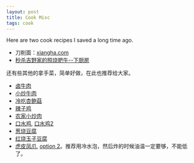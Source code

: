 ```yaml
---
layout: post
title: Cook Misc
tags: cook 
---
```

Here are two cook recipes I saved a long time ago.
- 刀削面：[xiangha.com](https://www.xiangha.com/caipu/91521660.html) 
- [秒杀吉野家的照烧肥牛--下厨房](https://www.xiachufang.com/recipe/104033524/)

还有些其他的拿手菜，简单好做，在此也推荐给大家。
- [卤牛肉](https://youtu.be/-UspR7SSv-I)
- [小炒牛肉](https://youtu.be/utBdaV0Re1M)
- [冷吃杏鲍菇](https://youtu.be/dNzX_WaGm1k)
- [辣子鸡](https://youtu.be/ZjnOTA65DPo)
- [农家小炒肉](https://youtu.be/RcYq8W6xRZo)
- [口水鸡](https://youtu.be/99nspRiav-A), [口水鸡2](https://youtu.be/eAKsoAzid3U)
- [葱烧豆腐](https://youtu.be/PUatPELeSEs)
- [红烧玉子豆腐](https://youtu.be/4TXEQnYNtV8)
- [虎皮凤爪](https://youtu.be/ri1ovCTCkVI), [option 2](https://youtu.be/GM8vcAyY9AI)。推荐用冷水泡，然后炸的时候油温一定要够，不能低了。
